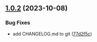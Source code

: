 ## [1.0.2](https://gitea.degert-it.de/ansible-galaxy/ocp_manage_operator/compare/v1.0.1...v1.0.2) (2023-10-08)


### Bug Fixes

* add CHANGELOG.md to git ([77d2f5c](https://gitea.degert-it.de/ansible-galaxy/ocp_manage_operator/commit/77d2f5cf57565b1a00054be655259c3819a9e162))
